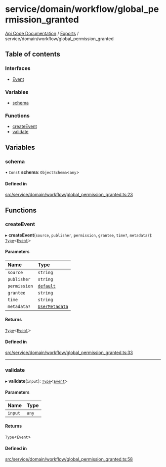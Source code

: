 # service/domain/workflow/global\_permission\_granted
 
[Api Code Documentation](../README.md) / [Exports](../modules.md) / service/domain/workflow/global\_permission\_granted

## Table of contents

### Interfaces

- [Event](../interfaces/service_domain_workflow_global_permission_granted.Event.md)

### Variables

- [schema](service_domain_workflow_global_permission_granted.md#schema)

### Functions

- [createEvent](service_domain_workflow_global_permission_granted.md#createevent)
- [validate](service_domain_workflow_global_permission_granted.md#validate)

## Variables

### schema

• `Const` **schema**: `ObjectSchema`\<`any`\>

#### Defined in

[src/service/domain/workflow/global_permission_granted.ts:23](https://github.com/openkfw/TruBudget/blob/e3c318d/api/src/service/domain/workflow/global_permission_granted.ts#L23)

## Functions

### createEvent

▸ **createEvent**(`source`, `publisher`, `permission`, `grantee`, `time?`, `metadata?`): [`Type`](result.md#type)\<[`Event`](../interfaces/service_domain_workflow_global_permission_granted.Event.md)\>

#### Parameters

| Name | Type |
| :------ | :------ |
| `source` | `string` |
| `publisher` | `string` |
| `permission` | [`default`](authz_intents.md#default) |
| `grantee` | `string` |
| `time` | `string` |
| `metadata?` | [`UserMetadata`](service_domain_metadata.md#usermetadata) |

#### Returns

[`Type`](result.md#type)\<[`Event`](../interfaces/service_domain_workflow_global_permission_granted.Event.md)\>

#### Defined in

[src/service/domain/workflow/global_permission_granted.ts:33](https://github.com/openkfw/TruBudget/blob/e3c318d/api/src/service/domain/workflow/global_permission_granted.ts#L33)

___

### validate

▸ **validate**(`input`): [`Type`](result.md#type)\<[`Event`](../interfaces/service_domain_workflow_global_permission_granted.Event.md)\>

#### Parameters

| Name | Type |
| :------ | :------ |
| `input` | `any` |

#### Returns

[`Type`](result.md#type)\<[`Event`](../interfaces/service_domain_workflow_global_permission_granted.Event.md)\>

#### Defined in

[src/service/domain/workflow/global_permission_granted.ts:58](https://github.com/openkfw/TruBudget/blob/e3c318d/api/src/service/domain/workflow/global_permission_granted.ts#L58)
